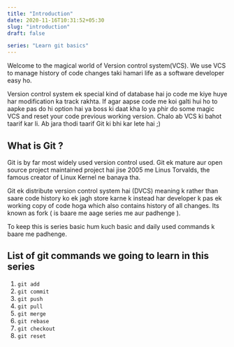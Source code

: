 ```yaml
---
title: "Introduction"
date: 2020-11-16T10:31:52+05:30
slug: "introduction"
draft: false

series: "Learn git basics"
---
```


Welcome to the magical world of Version control system(VCS). We use VCS to
manage history of code changes taki hamari life as a software developer easy ho.

Version control system ek special kind of database hai jo code me kiye huye har
modification ka track rakhta. If agar aapse code me koi galti hui ho to aapke
pas do hi option hai ya boss ki daat kha lo ya phir do some magic VCS and reset
your code previous working version. Chalo ab VCS ki bahot taarif kar li. Ab jara
thodi taarif Git ki bhi kar lete hai ;)

## What is Git ?
Git is by far most widely used version control used. Git ek mature aur open
source project maintained project hai jise 2005 me Linus Torvalds, the famous
creator of Linux Kernel ne banaya tha.

Git ek distribute version control system hai (DVCS) meaning k rather than saare
code history ko ek jagh store karne k instead har developer k pas ek working
copy of code hoga which also contains history of all changes. Its known as fork
( is baare me aage series me aur padhenge ).

To keep this is series basic hum kuch basic and daily used commands k baare me
padhenge.

## List of git commands we going to learn in this series

1. `git add`
2. `git commit`
3. `git push`
4. `git pull`
5. `git merge`
6. `git rebase`
7. `git checkout`
8. `git reset`


